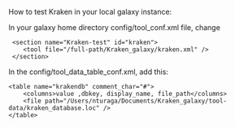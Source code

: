 How to test Kraken in your local galaxy instance:

In your galaxy home directory config/tool_conf.xml file, change  

```
 <section name="Kraken-test" id="kraken">
    <tool file="/full-path/Kraken_galaxy/kraken.xml" />
 </section>
 ```

In the config/tool_data_table_conf.xml, add this:

```
<table name="krakendb" comment_char="#">
    <columns>value ,dbkey, display_name, file_path</columns>
    <file path="/Users/nturaga/Documents/Kraken_galaxy/tool-data/kraken_database.loc" />
</table>
```